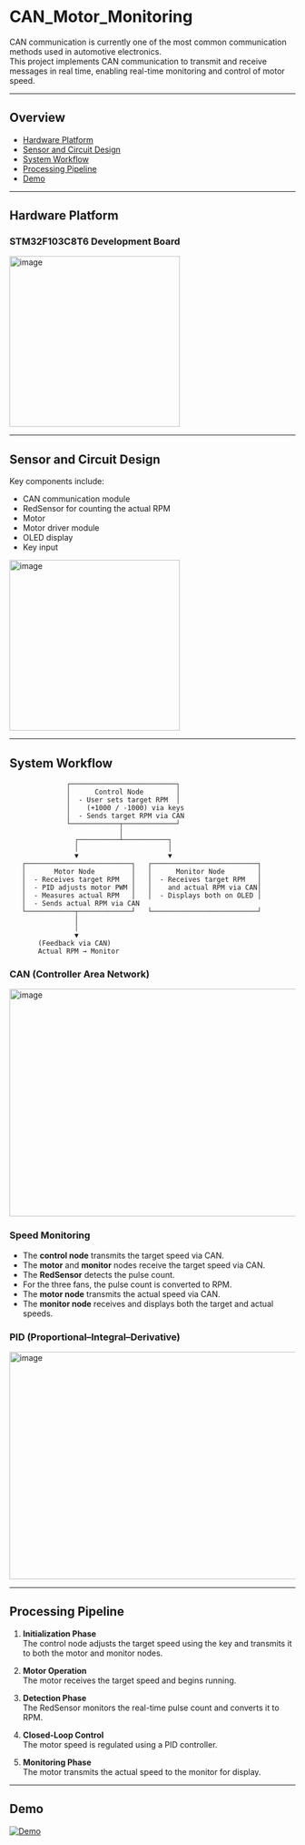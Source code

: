 # CAN_Motor_Monitoring
CAN communication is currently one of the most common communication methods used in automotive electronics.  
This project implements CAN communication to transmit and receive messages in real time, enabling real-time monitoring and control of motor speed.

---

## Overview
- [Hardware Platform](#hardware-platform)
- [Sensor and Circuit Design](#sensor-and-circuit-design)
- [System Workflow](#system-workflow)
- [Processing Pipeline](#processing-pipeline)
- [Demo](#demo)

---

## Hardware Platform

### STM32F103C8T6 Development Board  
<img width="300" height="300" alt="image" src="https://github.com/user-attachments/assets/aa7097f9-7a91-48aa-a5fe-5a4d830a329f" />

---

## Sensor and Circuit Design

Key components include:
- CAN communication module  
- RedSensor for counting the actual RPM  
- Motor  
- Motor driver module  
- OLED display  
- Key input  

<img width="300" height="300" alt="image" src="https://github.com/user-attachments/assets/4a4441ff-9b04-4706-97bb-04badf1ea1a3" />

---

## System Workflow

```
              ┌──────────────────────────┐
              │      Control Node        │
              │  - User sets target RPM  │
              │    (+1000 / -1000) via keys
              │  - Sends target RPM via CAN
              └────────────┬─────────────┘
                           │
                ┌──────────┴───────────┐
                │                      │
                ▼                      ▼
   ┌──────────────────────────┐   ┌──────────────────────────┐
   │       Motor Node         │   │      Monitor Node        │
   │  - Receives target RPM   │   │  - Receives target RPM   │
   │  - PID adjusts motor PWM │   │    and actual RPM via CAN│
   │  - Measures actual RPM   │   │  - Displays both on OLED │
   │  - Sends actual RPM via CAN
   └────────────┬─────────────┘   └──────────────────────────┘
                │
                │
                ▼
       (Feedback via CAN)
       Actual RPM → Monitor
```

### CAN (Controller Area Network)
<img width="600" height="400" alt="image" src="https://github.com/user-attachments/assets/e247591e-3e25-4d7a-b4f2-890aa4cdaa7f" />

### Speed Monitoring
- The **control node** transmits the target speed via CAN.  
- The **motor** and **monitor** nodes receive the target speed via CAN.  
- The **RedSensor** detects the pulse count.  
- For the three fans, the pulse count is converted to RPM.  
- The **motor node** transmits the actual speed via CAN.  
- The **monitor node** receives and displays both the target and actual speeds.

### PID (Proportional–Integral–Derivative)
<img width="600" height="400" alt="image" src="https://github.com/user-attachments/assets/f2104576-5ba6-4886-9b86-deb1f6a0e455" />

---

## Processing Pipeline

1. **Initialization Phase**  
   The control node adjusts the target speed using the key and transmits it to both the motor and monitor nodes.

2. **Motor Operation**  
   The motor receives the target speed and begins running.

3. **Detection Phase**  
   The RedSensor monitors the real-time pulse count and converts it to RPM.

4. **Closed-Loop Control**  
   The motor speed is regulated using a PID controller.

5. **Monitoring Phase**  
   The motor transmits the actual speed to the monitor for display.
---

## Demo
[![Demo](https://img.youtube.com/vi/LiPS_F5W8KQ/hqdefault.jpg)](https://youtube.com/shorts/LiPS_F5W8KQ?si=GE4byRCfGZH5ECCj)
